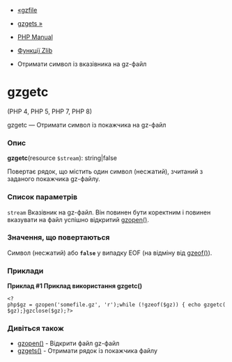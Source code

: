 - [«gzfile](function.gzfile.md)
- [gzgets »](function.gzgets.md)

- [PHP Manual](index.md)
- [Функції Zlib](ref.zlib.md)
- Отримати символ із вказівника на gz-файл

# gzgetc

(PHP 4, PHP 5, PHP 7, PHP 8)

gzgetc — Отримати символ із покажчика на gz-файл

### Опис

**gzgetc**(resource `$stream`): string\|false

Повертає рядок, що містить один символ (несжатий), зчитаний з
заданого покажчика gz-файлу.

### Список параметрів

`stream`
Вказівник на gz-файл. Він повинен бути коректним і повинен вказувати на
файл успішно відкритий [gzopen()](function.gzopen.md).

### Значення, що повертаються

Символ (несжатий) або **`false`** у випадку EOF (на відміну від
[gzeof()](function.gzeof.md)).

### Приклади

**Приклад #1 Приклад використання **gzgetc()****

` <?php$gz = gzopen('somefile.gz', 'r');while (!gzeof($gz)) { echo gzgetc($gz);}gzclose($gz);?> `

### Дивіться також

- [gzopen()](function.gzopen.md) - Відкрити файл gz-файл
- [gzgets()](function.gzgets.md) - Отримати рядок із покажчика
файлу
